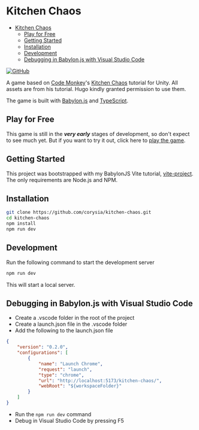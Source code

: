 # Kitchen Chaos

- [Kitchen Chaos](#kitchen-chaos)
  - [Play for Free](#play-for-free)
  - [Getting Started](#getting-started)
  - [Installation](#installation)
  - [Development](#development)
  - [Debugging in Babylon.js with Visual Studio Code](#debugging-in-babylonjs-with-visual-studio-code)

[![GitHub](https://img.shields.io/github/stars/corysia/kitchen-chaos?style=social)](https://github.com/corysia/kitchen-chaos)

A game based on [Code Monkey](https://unitycodemonkey.com/)'s [Kitchen Chaos](https://unitycodemonkey.com/kitchenchaoscourse.php) tutorial for Unity.  All assets are from his tutorial.  Hugo kindly granted permission to use them.

The game is built with [Babylon.js](https://www.babylonjs.com/) and [TypeScript](https://www.typescriptlang.org/).

## Play for Free

This game is still in the _**very early**_ stages of development, so don't expect to see much yet.  But if you want to try it out, click here to [play the game](https://corysia.github.io/kitchen-chaos/).

## Getting Started

This project was bootstrapped with my BabylonJS Vite tutorial, [vite-project](https://github.com/corysia/vite-project).  The only requirements are Node.js and NPM.

## Installation

```bash
git clone https://github.com/corysia/kitchen-chaos.git
cd kitchen-chaos
npm install
npm run dev
```

## Development

Run the following command to start the development server

```bash
npm run dev
```

This will start a local server.

## Debugging in Babylon.js with Visual Studio Code

- Create a .vscode folder in the root of the project
- Create a launch.json file in the .vscode folder
- Add the following to the launch.json file

```json
{
    "version": "0.2.0",
    "configurations": [
        {
            "name": "Launch Chrome",
            "request": "launch",
            "type": "chrome",
            "url": "http://localhost:5173/kitchen-chaos/",
            "webRoot": "${workspaceFolder}"
        }
    ]
}
```

- Run the `npm run dev` command
- Debug in Visual Studio Code by pressing F5
